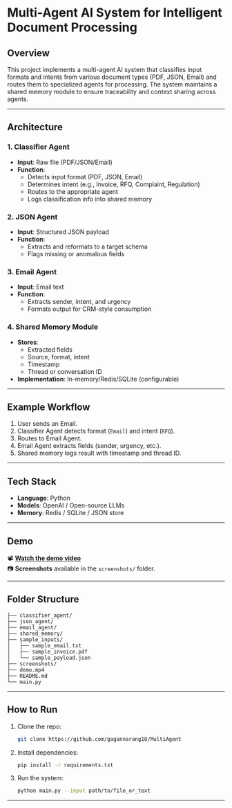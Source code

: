 # Multi-Agent AI System for Intelligent Document Processing

## Overview

This project implements a multi-agent AI system that classifies input formats and intents from various document types (PDF, JSON, Email) and routes them to specialized agents for processing. The system maintains a shared memory module to ensure traceability and context sharing across agents.

---

## Architecture

### 1. Classifier Agent
- **Input**: Raw file (PDF/JSON/Email)
- **Function**:
  - Detects input format (PDF, JSON, Email)
  - Determines intent (e.g., Invoice, RFQ, Complaint, Regulation)
  - Routes to the appropriate agent
  - Logs classification info into shared memory

### 2. JSON Agent
- **Input**: Structured JSON payload
- **Function**:
  - Extracts and reformats to a target schema
  - Flags missing or anomalous fields

### 3. Email Agent
- **Input**: Email text
- **Function**:
  - Extracts sender, intent, and urgency
  - Formats output for CRM-style consumption

### 4. Shared Memory Module
- **Stores**:
  - Extracted fields
  - Source, format, intent
  - Timestamp
  - Thread or conversation ID
- **Implementation**: In-memory/Redis/SQLite (configurable)

---

## Example Workflow

1. User sends an Email.
2. Classifier Agent detects format (`Email`) and intent (`RFQ`).
3. Routes to Email Agent.
4. Email Agent extracts fields (sender, urgency, etc.).
5. Shared memory logs result with timestamp and thread ID.

---

## Tech Stack

- **Language**: Python
- **Models**: OpenAI / Open-source LLMs
- **Memory**: Redis / SQLite / JSON store

---

## Demo

📽️ **[Watch the demo video](demo_video_link)**  
📷 **Screenshots** available in the `screenshots/` folder.

---

## Folder Structure

```
├── classifier_agent/
├── json_agent/
├── email_agent/
├── shared_memory/
├── sample_inputs/
│   ├── sample_email.txt
│   ├── sample_invoice.pdf
│   └── sample_payload.json
├── screenshots/
├── demo.mp4
├── README.md
└── main.py
```

---

## How to Run

1. Clone the repo:
   ```bash
   git clone https://github.com/gagannarang18/MultiAgent
   ```

2. Install dependencies:
   ```bash
   pip install -r requirements.txt
   ```

3. Run the system:
   ```bash
   python main.py --input path/to/file_or_text
   ```

---

